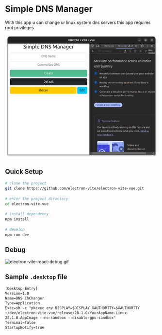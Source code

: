 # Simple DNS Manager
With this app u can change ur linux system dns servers this app requires 
root privileges

![shot-1.png](screenshots/shot-1.png)

## Quick Setup

```sh
# clone the project
git clone https://github.com/electron-vite/electron-vite-vue.git

# enter the project directory
cd electron-vite-vue

# install dependency
npm install

# develop
npm run dev
```
## Debug

![electron-vite-react-debug.gif](electron-vite-vue.gif)

## Sample `.desktop` file
```.desktop
[Desktop Entry]
Version=1.0
Name=DNS ChChanger
Type=Application
Exec=sh -c "pkexec env DISPLAY=$DISPLAY XAUTHORITY=$XAUTHORITY ~/dev/electron-vite-vue/release/28.1.0/YourAppName-Linux-28.1.0.AppImage --no-sandbox --disable-gpu-sandbox"
Terminal=false
StartupNotify=true

```
